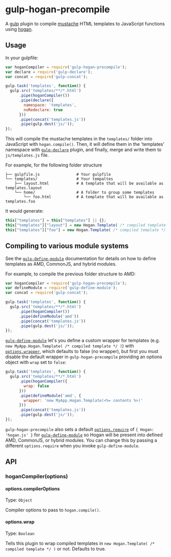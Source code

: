 gulp-hogan-precompile
===

A [gulp][] plugin to compile [mustache][] HTML templates to JavaScript functions using [hogan][].

## Usage

In your gulpfile:

```javascript
var hoganCompiler = require('gulp-hogan-precompile');
var declare = require('gulp-declare');
var concat = require('gulp-concat');

gulp.task('templates', function() {
  gulp.src('templates/**/*.html')
      .pipe(hoganCompiler())
      .pipe(declare({
        namespace: 'templates',
        noRedeclare: true
      }))
      .pipe(concat('templates.js'))
      .pipe(gulp.dest('js/'));
});
```

This will compile the mustache templates in the `templates/` folder into JavaScript with `hogan.compile()`. Then, it will define them in the 'templates' namespace with [`gulp-declare`][gulp-declare] plugin, and finally, merge and write them to  `js/templates.js` file.

For example, for the following folder structure

```
├── gulpfile.js                # Your gulpfile
└── templates/                 # Your tempaltes
    ├── layout.html            # A template that will be available as templates.layout
    └── home/                  # A folder to group some templates
        └── foo.html           # A template that will be available as templates.foo
```

It would generate:

```js
this["templates"] = this["templates"] || {};
this["templates"]["layout"] = new Hogan.Template( /* compiled template */ );
this["templates"]["foo"] = new Hogan.Template( /* compiled template */ );
```


## Compiling to various module systems

See the [`gulp-define-module`][gulp-define-module] documentation for details on how to define templates as AMD, CommonJS, and hybrid modules.

For example, to compile the previous folder structure to AMD:

```javascript
var hoganCompiler = require('gulp-hogan-precompile');
var defineModule = require('gulp-define-module');
var concat = require('gulp-concat');

gulp.task('templates', function() {
  gulp.src('templates/**/*.html')
      .pipe(hoganCompiler())
      .pipe(defineModule('amd'))
      .pipe(concat('templates.js'))
      .pipe(gulp.dest('js/'));
});
```

[`gulp-define-module`][gulp-define-module] let's you define a custom wrapper for templates (e.g. `new MyApp.Hogan.Template( /* compiled template */ )`) with [`options.wrapper`][options.wrapper], which defaults to false (no wrapper), but first you must disable the default wrapper in `gulp-hogan-precompile` providing an options object with `wrap` set to `false`:

```javascript
gulp.task('templates', function() {
  gulp.src('templates/**/*.html')
      .pipe(hoganCompiler({
        wrap: false
      }))
      .pipe(defineModule('amd', {
        wrapper: 'new MyApp.Hogan.Template(<%= contents %>)'
      }))
      .pipe(concat('templates.js'))
      .pipe(gulp.dest('js/'));
});
```

`gulp-hogan-precompile` also sets a default [`options.require`][options.require] of `{ Hogan: 'hogan.js' }` for [`gulp-define-module`][gulp-define-module] so Hogan will be present into defined AMD, CommonJS, or hybrid modules. You can change this by passing a different `options.require` when you invoke `gulp-define-module`.


## API

### hoganCompiler(options)

#### options.compilerOptions
Type: `Object`

Compiler options to pass to `hogan.compile()`.

#### options.wrap
Type: `Boolean`

Tells this plugin to wrap compiled templates in `new Hogan.Template( /* compiled template */ )` or not. Defaults to true.


[gulp]:http://gulpjs.com
[mustache]:http://mustache.github.io
[hogan]:https://github.com/twitter/hogan.js
[gulp-define-module]:https://github.com/wbyoung/gulp-define-module
[options.require]:https://github.com/wbyoung/gulp-define-module#optionsrequire
[options.wrapper]:https://github.com/wbyoung/gulp-define-module#optionswrapper
[gulp-declare]:https://github.com/lazd/gulp-declare